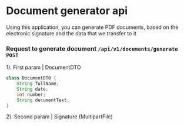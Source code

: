 # Document generator api
Using this application, you can generate PDF documents, based on the electronic signature and the data that we transfer to it
### Request to generate document `/api/v1/documents/generate POST`

1). First param | DocumentDTO
```java
class DocumentDTO {
    String fullName;
    String date;
    int number;
    String documentText;
}
```
   
2). Second param | Signature (MultipartFile)